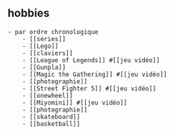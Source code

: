 ## hobbies
	- par ordre chronologique
		- [[séries]]
		- [[Lego]]
		- [[claviers]]
		- [[League of Legends]] #[[jeu vidéo]]
		- [[Gunpla]]
		- [[Magic the Gathering]] #[[jeu vidéo]]
		- [[photographie]]
		- [[Street Fighter 5]] #[[jeu vidéo]]
		- [[onewheel]]
		- [[Miyomini]] #[[jeu vidéo]]
		- [[photographie]]
		- [[skateboard]]
		- [[basketball]]